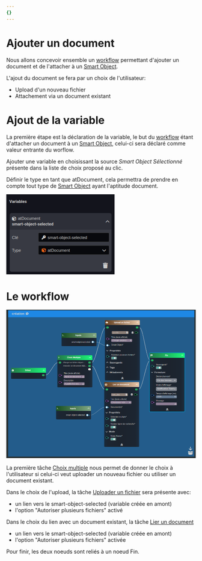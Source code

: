 ```yaml
---
{}
---
```

   
# Ajouter un document   
   
Nous allons concevoir ensemble un [workflow](../../_glossaire/Glossaire.md) permettant d'ajouter un document et de l'attacher à un [Smart Object](../../_glossaire/Glossaire.md).   
   
L'ajout du document se fera par un choix de l'utilisateur:   
   
- Upload d'un nouveau fichier   
- Attachement via un document existant   
   
# Ajout de la variable   
   
La première étape est la déclaration de la variable, le but du [workflow](../../_glossaire/Glossaire.md) étant d'attacher un document à un [Smart Object](../../_glossaire/Glossaire.md), celui-ci sera déclaré comme valeur entrante du worflow.   
   
Ajouter une variable en choisissant la source _Smart Object Sélectionné_ présente dans la liste de choix proposé au clic.   
   
Définir le type en tant que atDocument, cela permettra de prendre en compte tout type de [Smart Object](../../_glossaire/Glossaire.md) ayant l'aptitude document.    
   
![](../../_assets/images/workflows/variable-at-document.png)   
   
# Le workflow   
   
![](../../_assets/images/workflows/workflow-ajouter-un-document.png)   
   
La première tâche [Choix multiple](../../R%C3%A9f%C3%A9rences%20des%20noeuds/Choix%20multiple.md) nous permet de donner le choix à l'utilisateur si celui-ci veut uploader un nouveau fichier ou utiliser un document existant.   
   
Dans le choix de l'upload, la tâche [Uploader un fichier](../../R%C3%A9f%C3%A9rences%20des%20noeuds/Uploader%20un%20fichier.md) sera présente avec:   
   
- un lien vers le smart-object-selected (variable créée en amont)   
- l'option "Autoriser plusieurs fichiers" activé   
   
Dans le choix du lien avec un document existant, la tâche [Lier un document](../../R%C3%A9f%C3%A9rences%20des%20noeuds/Lier%20un%20document.md)   
   
- un lien vers le smart-object-selected (variable créée en amont)   
- l'option "Autoriser plusieurs fichiers" activée   
   
Pour finir, les deux noeuds sont reliés à un noeud Fin.